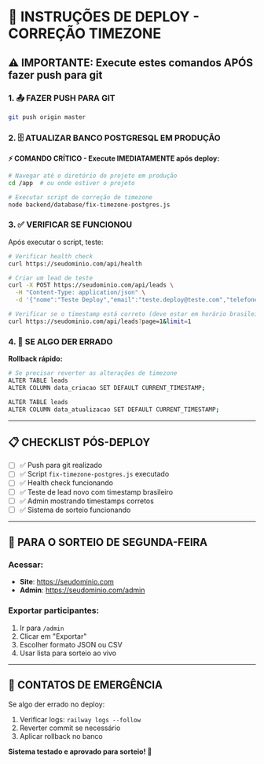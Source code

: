 # 🚀 INSTRUÇÕES DE DEPLOY - CORREÇÃO TIMEZONE

## ⚠️ IMPORTANTE: Execute estes comandos APÓS fazer push para git

### 1. 📤 FAZER PUSH PARA GIT
```bash
git push origin master
```

### 2. 🗄️ ATUALIZAR BANCO POSTGRESQL EM PRODUÇÃO

**⚡ COMANDO CRÍTICO - Execute IMEDIATAMENTE após deploy:**

```bash
# Navegar até o diretório do projeto em produção
cd /app  # ou onde estiver o projeto

# Executar script de correção de timezone
node backend/database/fix-timezone-postgres.js
```

### 3. ✅ VERIFICAR SE FUNCIONOU

Após executar o script, teste:
```bash
# Verificar health check
curl https://seudominio.com/api/health

# Criar um lead de teste
curl -X POST https://seudominio.com/api/leads \
  -H "Content-Type: application/json" \
  -d '{"nome":"Teste Deploy","email":"teste.deploy@teste.com","telefone":"11999999999","idade":25,"curso":"Python"}'

# Verificar se o timestamp está correto (deve estar em horário brasileiro)
curl https://seudominio.com/api/leads?page=1&limit=1
```

### 4. 🔧 SE ALGO DER ERRADO

**Rollback rápido:**
```bash
# Se precisar reverter as alterações de timezone
ALTER TABLE leads
ALTER COLUMN data_criacao SET DEFAULT CURRENT_TIMESTAMP;

ALTER TABLE leads
ALTER COLUMN data_atualizacao SET DEFAULT CURRENT_TIMESTAMP;
```

---

## 📋 CHECKLIST PÓS-DEPLOY

- [ ] ✅ Push para git realizado
- [ ] ✅ Script `fix-timezone-postgres.js` executado
- [ ] ✅ Health check funcionando
- [ ] ✅ Teste de lead novo com timestamp brasileiro
- [ ] ✅ Admin mostrando timestamps corretos
- [ ] ✅ Sistema de sorteio funcionando

---

## 🎯 PARA O SORTEIO DE SEGUNDA-FEIRA

### Acessar:
- **Site**: https://seudominio.com
- **Admin**: https://seudominio.com/admin

### Exportar participantes:
1. Ir para `/admin`
2. Clicar em "Exportar"
3. Escolher formato JSON ou CSV
4. Usar lista para sorteio ao vivo

---

## 🚨 CONTATOS DE EMERGÊNCIA

Se algo der errado no deploy:
1. Verificar logs: `railway logs --follow`
2. Reverter commit se necessário
3. Aplicar rollback no banco

**Sistema testado e aprovado para sorteio! 🎯**